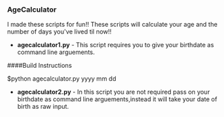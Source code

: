 ### AgeCalculator

I made these scripts for fun!!
These scripts will calculate your age and the number of days you've lived til now!!

* **agecalculator1.py** - This script requires you to give your birthdate as command line arguements.

####Build Instructions

$python agecalculator.py yyyy mm dd



* **agecalculator2.py** - In this script you are not required pass on your birthdate as command line arguements,instead it will take your date of birth as raw input.




